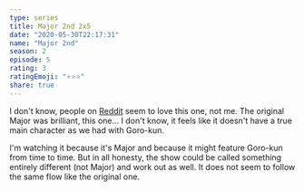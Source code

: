 ```yaml
--- 
type: series 
title: Major 2nd 2x5 
date: "2020-05-30T22:17:31" 
name: "Major 2nd" 
season: 2 
episode: 5 
rating: 3 
ratingEmoji: "⭐️⭐️⭐️" 
share: true 
---
```


I don't know, people on [Reddit](https://www.reddit.com/r/anime/comments/gtg0dj/major_2nd_season_2_episode_5_discussion/) seem to love this one, not me. The original Major was brilliant, this one... I don't know, it feels like it doesn't have a true main character as we had with Goro-kun.

I'm watching it because it's Major and because it might feature Goro-kun from time to time. But in all honesty, the show could be called something entirely different (not Major) and work out as well. It does not seem to follow the same flow like the original one. 
